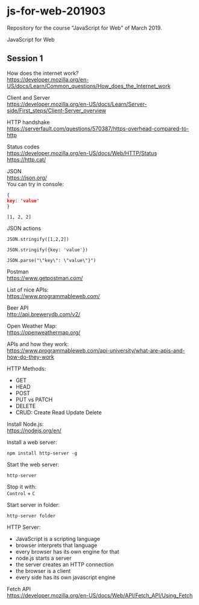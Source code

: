 # js-for-web-201903
Repository for the course "JavaScript for Web" of March 2019.

JavaScript for Web

## Session 1

How does the internet work?  
https://developer.mozilla.org/en-US/docs/Learn/Common_questions/How_does_the_Internet_work

Client and Server  
https://developer.mozilla.org/en-US/docs/Learn/Server-side/First_steps/Client-Server_overview

HTTP handshake  
https://serverfault.com/questions/570387/https-overhead-compared-to-http 

Status codes  
https://developer.mozilla.org/en-US/docs/Web/HTTP/Status   
https://http.cat/

JSON  
https://json.org/   
You can try in console:  
```json
{
key: 'value'
}
```
```
[1, 2, 2]
```

JSON actions  
```
JSON.stringify([1,2,2])
```
```
JSON.stringify({key: 'value'})
```
```
JSON.parse("\"key\": \"value\"}")
```

Postman  
https://www.getpostman.com/

List of nice APIs:   
https://www.programmableweb.com/ 

Beer API   
http://api.brewerydb.com/v2/

Open Weather Map:  
https://openweathermap.org/

APIs and how they work:  
https://www.programmableweb.com/api-university/what-are-apis-and-how-do-they-work 

HTTP Methods:  
- GET
- HEAD
- POST
- PUT vs PATCH
- DELETE
- CRUD: Create Read Update Delete

Install Node.js:  
https://nodejs.org/en/

Install a web server:  
```
npm install http-server -g
```

Start the web server:  
```
http-server
```

Stop it with:   
`Control` + `C`

Start server in folder:  
```
http-server folder
```

HTTP Server:  
- JavaScript is a scripting language
- browser interprets that language
- every browser has its own engine for that
- node.js starts a server
- the server creates an HTTP connection
- the browser is a client
- every side has its own javascript engine

Fetch API  
https://developer.mozilla.org/en-US/docs/Web/API/Fetch_API/Using_Fetch 

